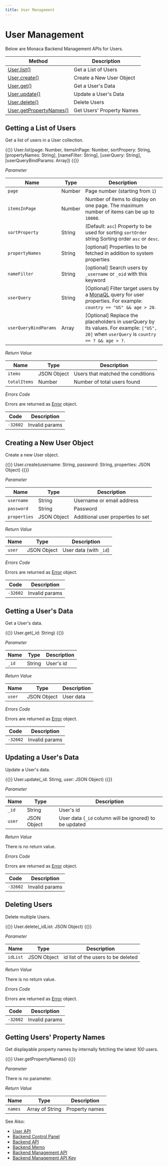 ```yaml
---
title: User Management
---
```


# User Management

Below are Monaca Backend Management APIs for Users.

Method | Description
-------|-------------------
[User.list()](#u-list) | Get a List of Users
[User.create()](#u-create) | Create a New User Object
[User.get()](#u-get) | Get a User's Data
[User.update()](#u-update) | Update a User's Data
[User.delete()](#u-delete) | Delete Users
[User.getPropertyNames()](#u-getPropertyNames) | Get Users' Property Names

##  Getting a List of Users

Get a list of users in a User collection.

{{<syntax>}}
User.list(page: Number, itemsInPage: Number, sortPropery: String, [propertyNames: String], [nameFilter: String], [userQuery: String], [userQueryBindParams: Array])
{{</syntax>}}

*Parameter*

Name | Type | Description
-----|------|-------------
`page` | Number | Page number (starting from `1`) 
`itemsInPage` | Number | Number of items to display on one page. The maximum number of items can be up to `10000`. 
`sortProperty` | String | (Default: `asc`) Property to be used for sorting `sortOrder` string Sorting order `asc` or `desc`.
`propertyNames` | String | [optional] Properties to be fetched in addition to system properties
`nameFilter` | String | [optional] Search users by `_username` or `_oid` with this keyword
`userQuery`	| String | [Optional] Filter target users by a [MonaQL](../../cloud/criteria/#monaql) query for user properties. For example: `country == "US" && age > 20`.
`userQueryBindParams` | Array	| [Optional] Replace the placeholders in userQuery by its values. For example: `["US", 20]` when `userQuery` is `country == ? && age > ?`.

*Return Value*

Name | Type | Description
-----|------|----------------
`items`      | JSON Object | Users that matched the conditions
`totalItems` | Number | Number of total users found

*Errors Code*

Errors are returned as [Error](../../cloud/error) object.

Code | Description
-----|--------------------------
`-32602` | Invalid params

##  Creating a New User Object

Create a new User object.

{{<syntax>}}
User.create(username: String, password: String, properties: JSON Object)
{{</syntax>}}

*Parameter*

Name | Type | Description
-----|------|----------------
`username` | String | Username or email address
`password` | String | Password
`properties` | JSON Object | Additional user properties to set

*Return Value*

Name | Type | Description
-----|------|----------------
`user` | JSON Object | User data (with `_id`)

*Errors Code*

Errors are returned as [Error](../../cloud/error) object.

Code | Description
-----|--------------------------
`-32602` |  Invalid params

##  Getting a User's Data

Get a User's data.

{{<syntax>}}
User.get(_id: String)
{{</syntax>}}

*Parameter*

Name | Type | Description
-----|------|----------------
`_id` | String | User's id

*Return Value*

Name | Type | Description
-----|------|----------------
`user` | JSON Object | User data

*Errors Code*

Errors are returned as [Error](../../cloud/error) object.

Code | Description
-----|--------------------------
`-32602` |  Invalid params

##  Updating a User's Data

Update a User's data.

{{<syntax>}}
User.update(_id: Stirng, user: JSON Object)
{{</syntax>}}

*Parameter*

Name | Type | Description
-----|------|----------------
`_id` | String | User's id
`user` | JSON Object | User data (`_id` column will be ignored) to be updated

*Return Value*

There is no return value.

*Errors Code*

Errors are returned as [Error](../../cloud/error) object.

Code | Description
-----|--------------------------
`-32602` |  Invalid params

##  Deleting Users

Delete multiple Users.

{{<syntax>}}
User.delete(_idList: JSON Object)
{{</syntax>}}

*Parameter*

Name | Type | Description
-----|------|----------------
`idList` | JSON Object | id list of the users to be deleted

*Return Value*

There is no return value.

*Errors Code*

Errors are returned as [Error](../../cloud/error) object.

Code | Description
-----|--------------------------
`-32602` |  Invalid params

##  Getting Users' Property Names

Get displayable property names by internally fetching the latest *100*
users.

{{<syntax>}}
User.getPropertyNames()
{{</syntax>}}

*Parameter*

There is no parameter.

*Return Value*

Name | Type | Description
-----|------|----------------
`names` | Array of String | Property names

See Also: 

- [User API](../../cloud/user)
- [Backend Control Panel](/en/products_guide/backend/control_panel)
- [Backend API](../../cloud)
- [Backend Memo](/en/sampleapp/samples/backend_memo)
- [Backend Management API](../../cloud_management)
- [Backend Management API Key](/en/products_guide/backend/control_panel/#backend-management-api-key)


